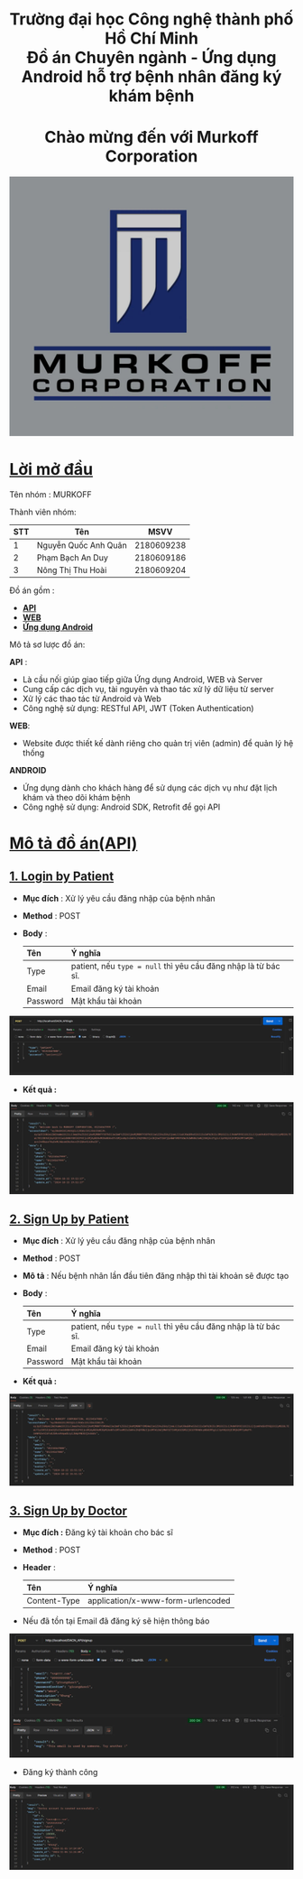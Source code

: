 <h1 align="center"> Trường đại học Công nghệ thành phố Hồ Chí Minh <br/>
    Đồ án Chuyên ngành - 
    Ứng dụng Android hỗ trợ bệnh nhân đăng ký khám bệnh 
</h1>

<h1 align ="center"> Chào mừng đến với Murkoff Corporation</h1>

<p align="center">
    <img src="./photo/647b1d392e6a9734ce7b.jpg">
</p>



# [**Lời mở đầu**](#lời-mở-đầu)

Tên nhóm : MURKOFF

Thành viên nhóm:

|STT|Tên|MSVV|
|---|---|----|
|1|Nguyễn Quốc Anh Quân|2180609238|
|2|Phạm Bạch An Duy|2180609186|
|3|Nông Thị Thu Hoài|2180609204|


Đồ án gồm :
* [**API**](#)
* [**WEB**](https://github.com/QuanNguyenD/DACN_WEB)
* [**Ứng dụng Android**](https://github.com/duypham666/DACN_MURKOFF_CARE_ANDROID)

Mô tả sơ lược đồ án:

**API** : 
- Là cầu nối giúp giao tiếp giữa Ứng dụng Android, WEB và Server
- Cung cấp các dịch vụ, tài nguyên và thao tác xử lý dữ liệu từ server
- Xử lý các thao tác từ Android và Web
- Công nghệ sử dụng: RESTful API, JWT (Token Authentication) 

**WEB**:
- Website được thiết kế dành riêng cho quản trị viên (admin) để quản lý hệ thống

**ANDROID**
- Ứng dụng dành cho khách hàng để sử dụng các dịch vụ như đặt lịch khám và theo dõi khám bệnh
- Công nghệ sử dụng: Android SDK, Retrofit để gọi API


# [**Mô tả đồ án(API)**](#mô-tả-đồ-án)

## [**1. Login by Patient**](#login-by-patient)

- **Mục đích** : Xử lý yêu cầu đăng nhập của bệnh nhân
- **Method** : POST
- **Body** : 

    |Tên|Ý nghĩa|
    |---|----|
    |Type|patient, nếu `type = null` thì yêu cầu đăng nhập là từ bác sĩ.|
    |Email|Email đăng ký tài khoản|
    |Password|Mật khẩu tài khoản|

<p align="center">
    <img src="./photo/login_benhnhan_body.jpg">
</p>

- **Kết quả :**

<p align="center">
    <img src="./photo/ketqua_dangnhap_benhnhan.jpg">
</p>

## [**2. Sign Up by Patient**](#signup-by-patient)

- **Mục đích** : Xử lý yêu cầu đăng nhập của bệnh nhân
- **Method** : POST
- **Mô tả** : Nếu bệnh nhân lần đầu tiên đăng nhập thì tài khoản sẽ được tạo
- **Body** : 

    |Tên|Ý nghĩa|
    |---|----|
    |Type|patient, nếu `type = null` thì yêu cầu đăng nhập là từ bác sĩ.|
    |Email|Email đăng ký tài khoản|
    |Password|Mật khẩu tài khoản|

- **Kết quả :**

<p align="center">
    <img src="./photo/DangkytaikhoanBenhnhan.jpg">
</p>

## [**3. Sign Up by Doctor**](#signup-by-doctor)

- **Mục đích :** Đăng ký tài khoản cho bác sĩ 
- **Method** : POST
- **Header** :

    |Tên|Ý nghĩa|
    |---|----|
    |Content-Type|application/x-www-form-urlencoded|
- Nếu đã tồn tại Email đã đăng ký sẽ hiện thông báo 


<p align="center">
    <img src="./photo/signupDoc.jpg">
</p>

- Đăng ký thành công 

<p align="center">
    <img src="./photo/DKThanhCongDOC.jpg">
</p>









